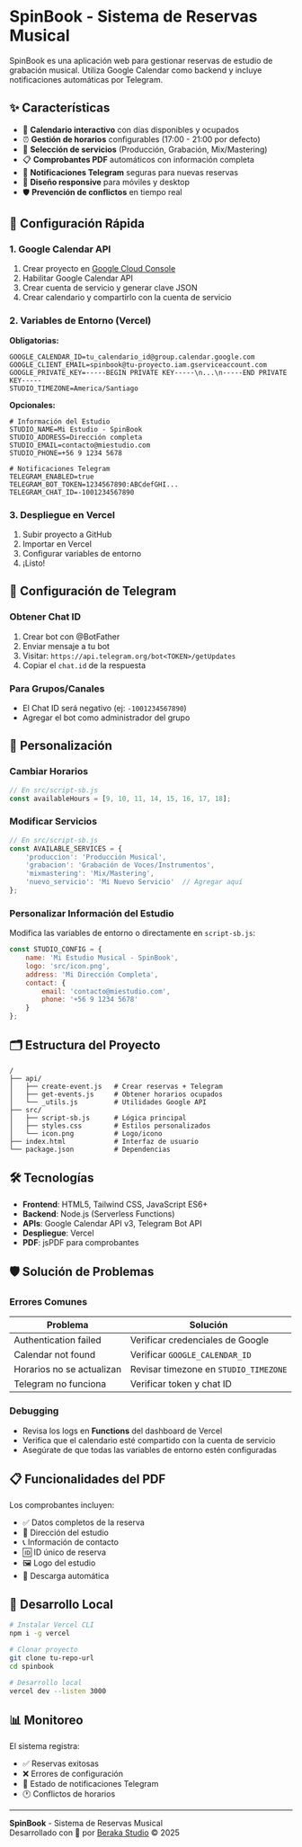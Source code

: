 # SpinBook - Sistema de Reservas Musical

SpinBook es una aplicación web para gestionar reservas de estudio de grabación musical. Utiliza Google Calendar como backend y incluye notificaciones automáticas por Telegram.

## ✨ Características

- 📅 **Calendario interactivo** con días disponibles y ocupados
- ⏰ **Gestión de horarios** configurables (17:00 - 21:00 por defecto)
- 🎵 **Selección de servicios** (Producción, Grabación, Mix/Mastering)
- 📋 **Comprobantes PDF** automáticos con información completa
- 🤖 **Notificaciones Telegram** seguras para nuevas reservas
- 📱 **Diseño responsive** para móviles y desktop
- 🛡️ **Prevención de conflictos** en tiempo real

## 🚀 Configuración Rápida

### 1. Google Calendar API
1. Crear proyecto en [Google Cloud Console](https://console.cloud.google.com)
2. Habilitar Google Calendar API
3. Crear cuenta de servicio y generar clave JSON
4. Crear calendario y compartirlo con la cuenta de servicio

### 2. Variables de Entorno (Vercel)

**Obligatorias:**
```env
GOOGLE_CALENDAR_ID=tu_calendario_id@group.calendar.google.com
GOOGLE_CLIENT_EMAIL=spinbook@tu-proyecto.iam.gserviceaccount.com
GOOGLE_PRIVATE_KEY=-----BEGIN PRIVATE KEY-----\n...\n-----END PRIVATE KEY-----
STUDIO_TIMEZONE=America/Santiago
```

**Opcionales:**
```env
# Información del Estudio
STUDIO_NAME=Mi Estudio - SpinBook
STUDIO_ADDRESS=Dirección completa
STUDIO_EMAIL=contacto@miestudio.com
STUDIO_PHONE=+56 9 1234 5678

# Notificaciones Telegram
TELEGRAM_ENABLED=true
TELEGRAM_BOT_TOKEN=1234567890:ABCdefGHI...
TELEGRAM_CHAT_ID=-1001234567890
```

### 3. Despliegue en Vercel
1. Subir proyecto a GitHub
2. Importar en Vercel
3. Configurar variables de entorno
4. ¡Listo!

## 🤖 Configuración de Telegram

### Obtener Chat ID
1. Crear bot con @BotFather
2. Enviar mensaje a tu bot
3. Visitar: `https://api.telegram.org/bot<TOKEN>/getUpdates`
4. Copiar el `chat.id` de la respuesta

### Para Grupos/Canales
- El Chat ID será negativo (ej: `-1001234567890`)
- Agregar el bot como administrador del grupo

## 🎨 Personalización

### Cambiar Horarios
```javascript
// En src/script-sb.js
const availableHours = [9, 10, 11, 14, 15, 16, 17, 18];
```

### Modificar Servicios
```javascript
// En src/script-sb.js
const AVAILABLE_SERVICES = {
    'produccion': 'Producción Musical',
    'grabacion': 'Grabación de Voces/Instrumentos',
    'mixmastering': 'Mix/Mastering',
    'nuevo_servicio': 'Mi Nuevo Servicio'  // Agregar aquí
};
```

### Personalizar Información del Estudio
Modifica las variables de entorno o directamente en `script-sb.js`:

```javascript
const STUDIO_CONFIG = {
    name: 'Mi Estudio Musical - SpinBook',
    logo: 'src/icon.png',
    address: 'Mi Dirección Completa',
    contact: {
        email: 'contacto@miestudio.com',
        phone: '+56 9 1234 5678'
    }
};
```

## 🗂️ Estructura del Proyecto

```
/
├── api/
│   ├── create-event.js   # Crear reservas + Telegram
│   ├── get-events.js     # Obtener horarios ocupados
│   └── _utils.js         # Utilidades Google API
├── src/
│   ├── script-sb.js      # Lógica principal
│   ├── styles.css        # Estilos personalizados
│   └── icon.png          # Logo/icono
├── index.html            # Interfaz de usuario
└── package.json          # Dependencias
```

## 🛠️ Tecnologías

- **Frontend**: HTML5, Tailwind CSS, JavaScript ES6+
- **Backend**: Node.js (Serverless Functions)
- **APIs**: Google Calendar API v3, Telegram Bot API
- **Despliegue**: Vercel
- **PDF**: jsPDF para comprobantes

## 🛡️ Solución de Problemas

### Errores Comunes

| Problema | Solución |
|----------|----------|
| Authentication failed | Verificar credenciales de Google |
| Calendar not found | Verificar `GOOGLE_CALENDAR_ID` |
| Horarios no se actualizan | Revisar timezone en `STUDIO_TIMEZONE` |
| Telegram no funciona | Verificar token y chat ID |

### Debugging
- Revisa los logs en **Functions** del dashboard de Vercel
- Verifica que el calendario esté compartido con la cuenta de servicio
- Asegúrate de que todas las variables de entorno estén configuradas

## 📋 Funcionalidades del PDF

Los comprobantes incluyen:
- ✅ Datos completos de la reserva
- 🏢 Dirección del estudio
- 📞 Información de contacto
- 🆔 ID único de reserva
- 🖼️ Logo del estudio
- 📱 Descarga automática

## 🔧 Desarrollo Local

```bash
# Instalar Vercel CLI
npm i -g vercel

# Clonar proyecto
git clone tu-repo-url
cd spinbook

# Desarrollo local
vercel dev --listen 3000
```

## 📊 Monitoreo

El sistema registra:
- ✅ Reservas exitosas
- ❌ Errores de configuración
- 🤖 Estado de notificaciones Telegram
- 🕐 Conflictos de horarios

---

**SpinBook** - Sistema de Reservas Musical  
Desarrollado con 💚 por [Beraka Studio](https://beraka.cl/) © 2025
